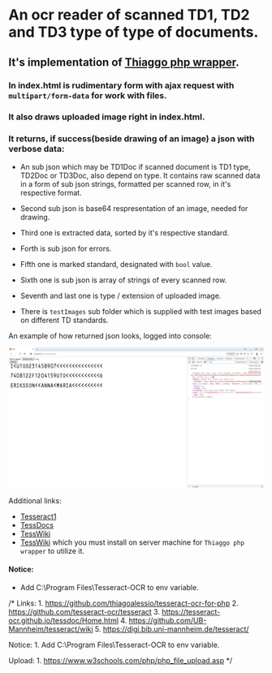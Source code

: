 # An ocr reader of scanned TD1, TD2 and TD3 type of type of documents.

## It's implementation of [Thiaggo php wrapper](https://github.com/thiagoalessio/tesseract-ocr-for-php).

### In index.html is rudimentary form with ajax request with `multipart/form-data` for work with files.

### It also draws uploaded image right in index.html.

### It returns, if success(beside drawing of an image) a json with verbose data:

 - An sub json which may be TD1Doc if scanned document is TD1 type, TD2Doc or TD3Doc, also depend on type. It contains raw scanned data in a form of sub json strings, formatted per scanned row, in it's respective format.

 - Second sub json is base64 respresentation of an image, needed for drawing.

 - Third one is extracted data, sorted by it's respective standard.

 - Forth is sub json for errors.

 - Fifth one is marked standard, designated with `bool` value.

 - Sixth one is sub json is array of strings of every scanned row.

 - Seventh and last one is type / extension of uploaded image.

 - There is `testImages` sub folder which is supplied with test images based on different TD standards.
 
 An example of how returned json looks, logged into console:

 ![Example](json.png "Example")

Additional links:

 - [Tesseract1](https://github.com/tesseract-ocr/tesseract)
 - [TessDocs](https://tesseract-ocr.github.io/tessdoc/Home.html)
 - [TessWiki](https://github.com/UB-Mannheim/tesseract/wiki)
 - [TessWiki](https://digi.bib.uni-mannheim.de/tesseract/) which you must install on server machine for `Thiaggo php wrapper` to utilize it.

#### Notice:

 - Add C:\Program Files\Tesseract-OCR to env variable.

/*
Links:
    1. https://github.com/thiagoalessio/tesseract-ocr-for-php
    2. https://github.com/tesseract-ocr/tesseract
    3. https://tesseract-ocr.github.io/tessdoc/Home.html
    4. https://github.com/UB-Mannheim/tesseract/wiki
    5. https://digi.bib.uni-mannheim.de/tesseract/

Notice:
    1. Add C:\Program Files\Tesseract-OCR to env variable.

Upload: 
    1. https://www.w3schools.com/php/php_file_upload.asp
*/

